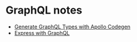 # GraphQL notes

* [Generate GraphQL Types with Apollo Codegen](https://www.apollographql.com/blog/tooling/apollo-codegen/typescript-graphql-code-generator-generate-graphql-types/)
* [Express with GraphQL](https://www.apollographql.com/blog/backend/using-express-with-graphql-server-node-js/)